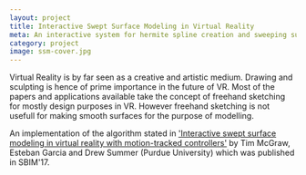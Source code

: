 ```yaml
---
layout: project
title: Interactive Swept Surface Modeling in Virtual Reality
meta: An interactive system for hermite spline creation and sweeping surfaces using both the controllers.
category: project
image: ssm-cover.jpg
---
```


Virtual Reality is by far seen as a creative and artistic medium. Drawing and sculpting is hence of prime importance in the future of VR. Most of the papers and applications available take the concept of freehand sketching for mostly design purposes in VR. However freehand sketching is not usefull for making smooth surfaces for the purpose of modelling.

An implementation of the algorithm stated in ['Interactive swept surface modeling in virtual reality with motion-tracked controllers'](https://dl.acm.org/citation.cfm?id=3092908) by Tim McGraw, Esteban Garcia and Drew Summer (Purdue University) which was published in SBIM'17.